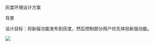 灰度环境设计方案

背景

设计目标：将新版功能发布到灰度，然后控制部分用户优先体验新版功能。

![](/Users/jasenyang/Documents/pictures/pro-pic/2022-08-11-11-59-22-image.png)
